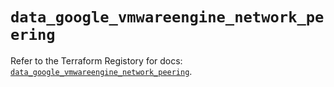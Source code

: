 # `data_google_vmwareengine_network_peering`

Refer to the Terraform Registory for docs: [`data_google_vmwareengine_network_peering`](https://registry.terraform.io/providers/hashicorp/google-beta/5.8.0/docs/data-sources/google_vmwareengine_network_peering).

